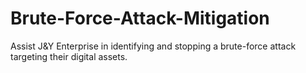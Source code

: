 # Brute-Force-Attack-Mitigation
Assist J&amp;Y Enterprise in identifying and stopping a brute-force attack targeting their digital assets.
